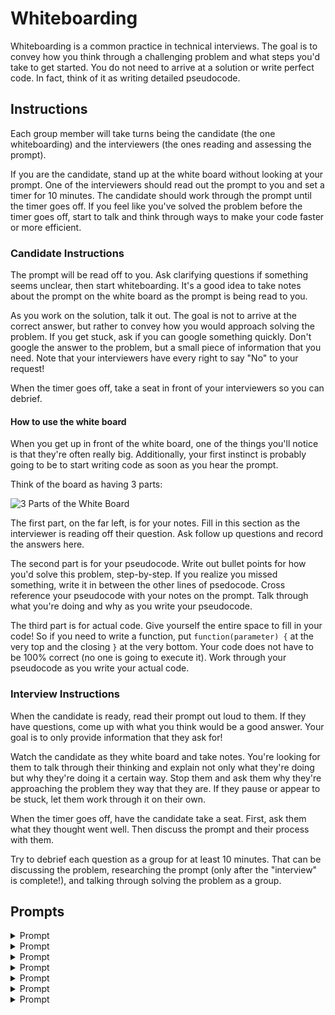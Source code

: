 # Whiteboarding

Whiteboarding is a common practice in technical interviews. The goal is to
convey how you think through a challenging problem and what steps you'd take to
get started. You do not need to arrive at a solution or write perfect code. In
fact, think of it as writing detailed pseudocode.

## Instructions

Each group member will take turns being the candidate (the one whiteboarding)
and the interviewers (the ones reading and assessing the prompt).

If you are the candidate, stand up at the white board without looking at your
prompt. One of the interviewers should read out the prompt to you and set
a timer for 10 minutes. The candidate should work through the prompt until the
timer goes off. If you feel like you've solved the problem before the timer goes
off, start to talk and think through ways to make your code faster or more
efficient.

### Candidate Instructions

The prompt will be read off to you. Ask clarifying questions if something seems
unclear, then start whiteboarding. It's a good idea to take notes about the
prompt on the white board as the prompt is being read to you.

As you work on the solution, talk it out. The goal is not to arrive at the
correct answer, but rather to convey how you would approach solving the problem.
If you get stuck, ask if you can google something quickly. Don't google the
answer to the problem, but a small piece of information that you need. Note that
your interviewers have every right to say "No" to your request!

When the timer goes off, take a seat in front of your interviewers so you can
debrief.

#### How to use the white board

When you get up in front of the white board, one of the things you'll notice is
that they're often really big. Additionally, your first instinct is probably
going to be to start writing code as soon as you hear the prompt.

Think of the board as having 3 parts:

![3 Parts of the White Board](https://media.git.generalassemb.ly/user/8618/files/9c3e6832-918c-11e8-8f14-7f2f9dcaf640)


The first part, on the far left, is for your notes. Fill in this section as the
interviewer is reading off their question. Ask follow up questions and record
the answers here.

The second part is for your pseudocode. Write out bullet points for how you'd
solve this problem, step-by-step. If you realize you missed something, write it
in between the other lines of psedocode. Cross reference your pseudocode with
your notes on the prompt. Talk through what you're doing and why as you write
your pseudocode.

The third part is for actual code. Give yourself the entire space to fill in
your code! So if you need to write a function, put `function(parameter) {` at
the very top and the closing `}` at the very bottom. Your code does not have to
be 100% correct (no one is going to execute it). Work through your pseudocode as
you write your actual code.

### Interview Instructions

When the candidate is ready, read their prompt out loud to them. If they have
questions, come up with what you think would be a good answer. Your goal is to
only provide information that they ask for!

Watch the candidate as they white board and take notes. You're looking for them
to talk through their thinking and explain not only what they're doing but why
they're doing it a certain way. Stop them and ask them why they're approaching
the problem they way that they are. If they pause or appear to be stuck, let
them work through it on their own.

When the timer goes off, have the candidate take a seat. First, ask them what
they thought went well. Then discuss the prompt and their process with them.

Try to debrief each question as a group for at least 10 minutes. That can be
discussing the problem, researching the prompt (only after the "interview" is
complete!), and talking through solving the problem as a group.

## Prompts

<details>
  <summary>Prompt</summary>

  Given an array of integers, write a function that returns a sorted list of all the
  duplicates in the array.

  e.g.:

  ```js
    dups([1, 2, 3])    // = []
    dups([1, 2, 2])    // = [2]
    dups([3, 3, 3])    // = [3]
    dups([2, 1, 2, 1]) // = [1, 2]
  ```

  How would you make your solution more efficient?

  [Source](https://www.byte-by-byte.com/findduplicates/)
</details>

<details>
  <summary>Prompt</summary>

  A linked list is a list structure made up of nodes where each node contains
  a value and a reference to the next node in the list:

  ![Linked
  List](https://www.cs.cmu.edu/~adamchik/15-121/lectures/Linked%20Lists/pix/linkedlist.bmp)

  Given an unsorted linked list, write a function that removes all duplicates
  (i.e. returns a new linked list containing only the unique values).

  [Source](https://www.byte-by-byte.com/deduplinkedlist/)

</details>

<details>
  <summary>Prompt</summary>

  Given two strings, write a function to determine whether they are anagrams.

  e.g.:

  ```js
  isAnagram("", "") = true
  isAnagram("A", "A") = true
  isAnagram("A", "B") = false
  isAnagram("ab", "ba") = true
  isAnagram("AB", "ab") = true
  ```

  [Source](https://www.byte-by-byte.com/anagrams/)

</details>

<details>
  <summary>Prompt</summary>

  New York City has the highest population of any city in the U.S., with
  8,550,405 people. Bonanza, Utah has the smallest population with only 1 person
  living in it.

  How could you roughly calculate the population of the United States.

  > Note to Interviewers: the population of the US is 325.7 million
</details>

<details>
  <summary>Prompt</summary>

  Given an array of numbers, write a function that returns the largest
  difference between two consecutive numbers in the array.

  e.g.:

  ```js
  largestDifference([1, 3]) // => 2
  largestDifference([1, 3, 8]) // => 5
  largestDifference([1, 3, 8, 0, 9]) // => 9
  ```

</details>

<details>
  <summary>Prompt</summary>

  Given two integers, write a function that swaps them without using any temporary variables.

  [Source](https://www.byte-by-byte.com/swapvariables/)

</details>

<details>
  <summary>Prompt</summary>

  Given two unsorted strings, write a function that will return the number of common
  characters.

  e.g.:

  ```js
    commonChars('abc', 'abc') // => 3
    commonChars('aef','hqa') // => 1
    commonChars('ferlv','evlrf') // => 5
  ```

</details>
